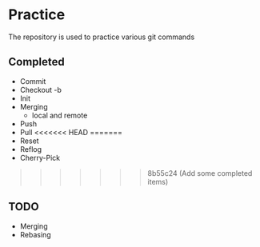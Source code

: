 # Practice

The repository is used to practice various git commands 

## Completed
* Commit
* Checkout -b
* Init
* Merging 
    * local and remote
* Push
* Pull
<<<<<<< HEAD
=======
* Reset
* Reflog
* Cherry-Pick
>>>>>>> 8b55c24 (Add some completed items)

## TODO
* Merging
* Rebasing
